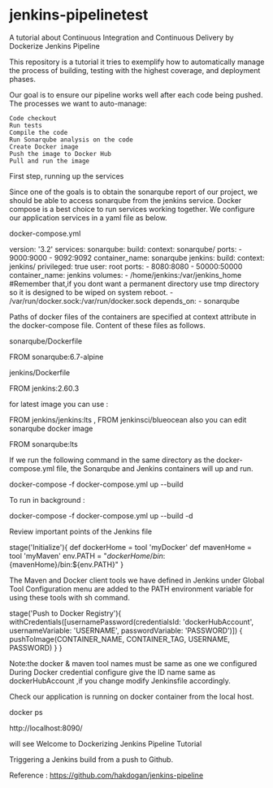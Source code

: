 # jenkins-pipelinetest

A tutorial about Continuous Integration and Continuous Delivery by Dockerize Jenkins Pipeline

This repository is a tutorial it tries to exemplify how to automatically manage the process of building, testing with the highest coverage, and deployment phases.

Our goal is to ensure our pipeline works well after each code being pushed. The processes we want to auto-manage:

    Code checkout
    Run tests
    Compile the code
    Run Sonarqube analysis on the code
    Create Docker image
    Push the image to Docker Hub
    Pull and run the image

First step, running up the services

Since one of the goals is to obtain the sonarqube report of our project, we should be able to access sonarqube from the jenkins service. Docker compose is a best choice to run services working together. We configure our application services in a yaml file as below.

docker-compose.yml

version: '3.2'
services:
  sonarqube:
    build:
      context: sonarqube/
    ports:
      - 9000:9000
      - 9092:9092
    container_name: sonarqube
  jenkins:
    build:
      context: jenkins/
    privileged: true
    user: root
    ports:
      - 8080:8080
      - 50000:50000
    container_name: jenkins
    volumes:
      - /home/jenkins:/var/jenkins_home #Remember that,if you dont want a permanent directory use  tmp directory so it is  designed to be wiped on system reboot.
      - /var/run/docker.sock:/var/run/docker.sock
    depends_on:
      - sonarqube

Paths of docker files of the containers are specified at context attribute in the docker-compose file. Content of these files as follows.

sonarqube/Dockerfile

FROM sonarqube:6.7-alpine

jenkins/Dockerfile

FROM jenkins:2.60.3

for latest image you can use :

FROM jenkins/jenkins:lts , FROM jenkinsci/blueocean 
also you can edit sonarqube docker image 

FROM sonarqube:lts

If we run the following command in the same directory as the docker-compose.yml file, the Sonarqube and Jenkins containers will up and run.

docker-compose -f docker-compose.yml up --build 

To run in background :

docker-compose -f docker-compose.yml up --build -d


Review important points of the Jenkins file

stage('Initialize'){
    def dockerHome = tool 'myDocker'
    def mavenHome  = tool 'myMaven'
    env.PATH = "${dockerHome}/bin:${mavenHome}/bin:${env.PATH}"
}

The Maven and Docker client tools we have defined in Jenkins under Global Tool Configuration menu are added to the PATH environment variable for using these tools with sh command.

stage('Push to Docker Registry'){
    withCredentials([usernamePassword(credentialsId: 'dockerHubAccount', usernameVariable: 'USERNAME', passwordVariable: 'PASSWORD')]) {
        pushToImage(CONTAINER_NAME, CONTAINER_TAG, USERNAME, PASSWORD)
    }
}

Note:the docker & maven tool names must be same as one we configured
During Docker credential configure give the ID name same as dockerHubAccount ,if you change modify Jenkinsfile accordingly.

Check our application is running on docker container from the local host.

docker ps

http://localhost:8090/

will see Welcome to Dockerizing Jenkins Pipeline Tutorial

Triggering a Jenkins build from a push to Github.

Reference : https://github.com/hakdogan/jenkins-pipeline

